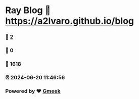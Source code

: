 # Ray Blog :link: https://a2lvaro.github.io/blog 
### :page_facing_up: [2](https://a2lvaro.github.io/blog/tag.html) 
### :speech_balloon: 0 
### :hibiscus: 1618 
### :alarm_clock: 2024-06-20 11:46:56 
### Powered by :heart: [Gmeek](https://github.com/Meekdai/Gmeek)
